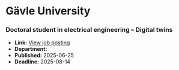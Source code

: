 # Gävle University

### Doctoral student in electrical engineering – Digital twins
- **Link:** [View job posting](https://hogskolanigavle.varbi.com/en/what:job/jobID:840453/type:job/where:4/apply:1)
- **Department:** 
- **Published:** 2025-06-25
- **Deadline:** 2025-08-14

